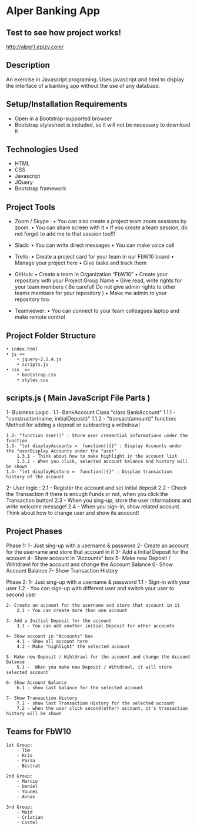 # Alper Banking App

## Test to see how project works!
http://alper1.epizy.com/

## Description

An exercise in Javascript programing. Uses javascript and html to display the interface of a banking app without the use of any database.

## Setup/Installation Requirements

* Open in a Bootstrap-supported browser
* Bootstrap stylesheet is included, so it will not be necessary to download it

## Technologies Used

* HTML
* CSS
* Javascript
* JQuery
* Bootstrap framework

## Project Tools
- Zoom / Skype :
    • You can also create a project team zoom sessions by zoom.
    • You can share screen with it
    • If you create a team session, do not forget to add me to that session too!!!

- Slack:
    • You can write direct messages
    • You can make voice call 
      
- Trello:
    • Create a project card for your team in our FbW10 board
    • Manage your project here
    • Give tasks and track them 
      
- GitHub:
    • Create a team in Organization “FbW10”
    • Create your repository with your  Project Group Name
    • Give read, write rights for your team members ( Be careful! Do not give admin rights to other teams members for your repository ) 
    • Make me admin to your repository too.

- Teamviewer:
    • You can connect to your team colleagues laptop and make remote control

## Project Folder Structure

    • index.html
    • js =>
        • jquery-2.2.4.js
        • scripts.js
    • css  =>
        • bootstrap.css
        • styles.css

## scripts.js ( Main JavaScript File Parts )

1- Business Logic :
    1.1- BankAccount Class "class BankAccount"
        1.1.1 - "constructor(name, initialDeposit)"
        1.1.2 - "transact(amount)" function: Method for adding a deposit or subtracting a withdrawl

    1.2- "function User()" : Store user credential informations under the function 
    1.3- "let displayAccounts =  function(){}" : Display Accounts under the "userDisplay Accounts under the "user" 
        1.3.1 - Think about how to make highlight in the account list
        1.3.2 - When you click, selected account balanca and history will be shown
    1.4- "let displayHistory =  function(){}" : Display transaction history of the account

2- User logic : 
    2.1 - Register the account and set initial deposit
    2.2 - Check the Transaction if there is enough Funds or not, when you click the Transaction button!
    2.3 - When you sing-up, store the user informations and write welcome message!
    2.4 - When you sign-in, show related account. Think about how to change user and show its account!

## Project Phases

Phase 1: 
    1- Just sing-up with a username & password
    2- Create an account for the username and store that account in it
    3- Add a Initial Deposit for the account
    4- Show account in "Accounts" box
    5- Make new Deposit / Wihtdrawl for the account and change the Account Balance
    6- Show Account Balance
    7- Show Transaction History

Phase 2:
    1- Just sing-up with a username & password
        1.1 - Sign-in with your user
        1.2 - You can sign-up with different user and switch your user to second user

    2- Create an account for the username and store that account in it
        2.1 - You can create more than one account

    3- Add a Initial Deposit for the account
        3.1 - You can add another initial Deposit for other accounts

    4- Show account in "Accounts" box
        4.1 - Show all account here
        4.2 - Make "highlight" the selected account

    5- Make new Deposit / Wihtdrawl for the account and change the Account Balance
        5.1 -  When you make new Deposit / Wihtdrawl, it will store selected account

    6- Show Account Balance
        6.1 - show last balance for the selected account

    7- Show Transaction History
        7.1 - show last Transaction History for the selected account
        7.2 - when the user click second(other) account, it's transaction history will be shown
    
## Teams for FbW10
    1st Group: 
        - Tim
        - Kris
        - Parsa
        - Bistrat

    2nd Group:
        - Marcio
        - Daniel
        - Younes
        - Annas

    3rd Group:
        - Majd
        - Cristian
        - Costel
